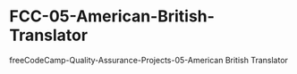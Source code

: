 # FCC-05-American-British-Translator
freeCodeCamp-Quality-Assurance-Projects-05-American British Translator
